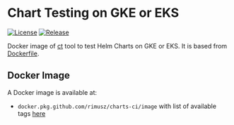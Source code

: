 # Chart Testing on GKE or EKS

[![License](https://img.shields.io/badge/License-Apache%202.0-blue.svg)](https://opensource.org/licenses/Apache-2.0)
[![Release](https://img.shields.io/github/release/rimusz/charts-ci.svg?style=flat-square)](https://github.com/rimusz/charts-ci/releases/latest)

Docker image of [ct](https://github.com/helm/chart-testing) tool to test Helm Charts on GKE or EKS.
It is based from [Dockerfile](https://github.com/helm/chart-testing/blob/master/examples/gke/Dockerfile).

## Docker Image

A Docker image is available at:
- `docker.pkg.github.com/rimusz/charts-ci/image` with list of available tags [here](https://github.com/rimusz/charts-ci/pkgs/container/charts-ci%2Fimage)
